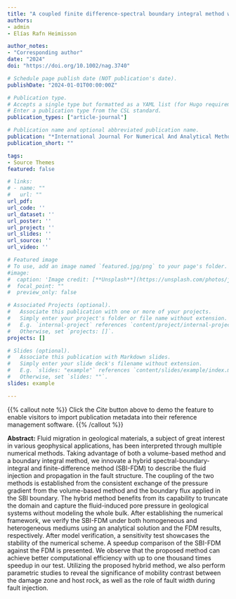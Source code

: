 ```yaml
---
title: "A coupled finite difference-spectral boundary integral method with applications to fluid diffusion in fault structures"
authors:
- admin
- Elías Rafn Heimisson

author_notes:
- "Corresponding author"
date: "2024"
doi: "https://doi.org/10.1002/nag.3740"

# Schedule page publish date (NOT publication's date).
publishDate: "2024-01-01T00:00:00Z"

# Publication type.
# Accepts a single type but formatted as a YAML list (for Hugo requirements).
# Enter a publication type from the CSL standard.
publication_types: ["article-journal"]

# Publication name and optional abbreviated publication name.
publication: "*International Journal For Numerical And Analytical Methods In Geomechanics*"
publication_short: ""

tags:
- Source Themes
featured: false

# links:
# - name: ""
#   url: ""
url_pdf: 
url_code: ''
url_dataset: ''
url_poster: ''
url_project: ''
url_slides: ''
url_source: ''
url_video: ''

# Featured image
# To use, add an image named `featured.jpg/png` to your page's folder. 
#image:
#  caption: 'Image credit: [**Unsplash**](https://unsplash.com/photos/jdD8gXaTZsc)'
#  focal_point: ""
#  preview_only: false

# Associated Projects (optional).
#   Associate this publication with one or more of your projects.
#   Simply enter your project's folder or file name without extension.
#   E.g. `internal-project` references `content/project/internal-project/index.md`.
#   Otherwise, set `projects: []`.
projects: []

# Slides (optional).
#   Associate this publication with Markdown slides.
#   Simply enter your slide deck's filename without extension.
#   E.g. `slides: "example"` references `content/slides/example/index.md`.
#   Otherwise, set `slides: ""`.
slides: example

---
```





{{% callout note %}}
Click the *Cite* button above to demo the feature to enable visitors to import publication metadata into their reference management software.
{{% /callout %}}

**Abstract:** Fluid migration in geological materials, a subject of great interest in various geophysical applications, has been interpreted through multiple numerical methods. Taking advantage of both a volume-based method and a boundary integral method, we innovate a hybrid spectral-boundary-integral and finite-difference method (SBI-FDM) to describe the fluid injection and propagation in the fault structure. The coupling of the two methods is established from the consistent exchange of the pressure gradient from the volume-based method and the boundary flux applied in the SBI boundary. The hybrid method benefits from its capability to truncate the domain and capture the fluid-induced pore pressure in geological systems without modeling the whole bulk. After establishing the numerical framework, we verify the SBI-FDM under both homogeneous and heterogeneous mediums using an analytical solution and the FDM results, respectively. After model verification, a sensitivity test showcases the stability of the numerical scheme. A speedup comparison of the SBI-FDM against the FDM is presented. We observe that the proposed method can achieve better computational efficiency with up to one thousand times speedup in our test. Utilizing the proposed hybrid method, we also perform parametric studies to reveal the significance of mobility contrast between the damage zone and host rock, as well as the role of fault width during fault injection.